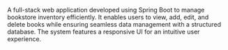 A full-stack web application developed using Spring Boot to manage bookstore inventory efficiently. It enables users to view, add, edit, and delete books while ensuring seamless data management with a structured database. The system features a responsive UI for an intuitive user experience.
